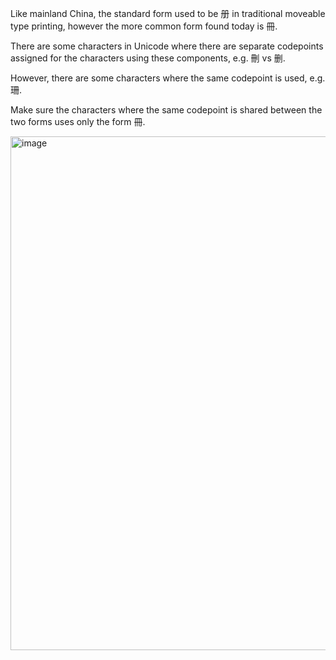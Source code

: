 Like mainland China, the standard form used to be 册 in traditional moveable type printing,
however the more common form found today is 冊.

There are some characters in Unicode where there are separate codepoints assigned for the
characters using these components, e.g. 刪 vs 删.

However, there are some characters where the same codepoint is used, e.g. 珊.

Make sure the characters where the same codepoint is shared between the two forms uses
only the form 冊.

<img width="822" alt="image" src="https://github.com/hfhchan/hk-font-guide/assets/8191296/4841415e-f663-4d18-a1f4-a9244f8adf34">
